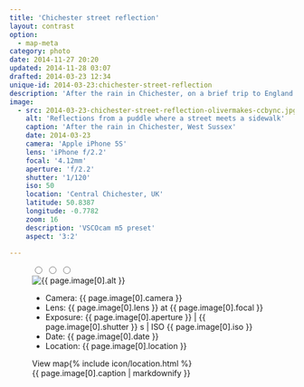 ```yaml
---
title: 'Chichester street reflection'
layout: contrast
option:
  - map-meta
category: photo
date: 2014-11-27 20:20
updated: 2014-11-28 03:07
drafted: 2014-03-23 12:34
unique-id: 2014-03-23:chichester-street-reflection
description: 'After the rain in Chichester, on a brief trip to England.'
image:
  - src: 2014-03-23-chichester-street-reflection-olivermakes-ccbync.jpg
    alt: 'Reflections from a puddle where a street meets a sidewalk'
    caption: 'After the rain in Chichester, West Sussex'
    date: 2014-03-23
    camera: 'Apple iPhone 5S'
    lens: 'iPhone f/2.2'
    focal: '4.12mm'
    aperture: 'f/2.2'
    shutter: '1/120'
    iso: 50
    location: 'Central Chichester, UK'
    latitude: 50.8387
    longitude: -0.7782
    zoom: 16
    description: 'VSCOcam m5 preset'
    aspect: '3:2'

---
```


<figure class="wide">
  <input type="radio" role="radio" name="shift0" class="shift-back" id="shift-back0">
  <input type="radio" role="radio" name="shift0" class="shift-overlay" id="shift-overlay0">
  <input type="radio" role="radio" name="shift0" class="shift-map" id="shift-map0">
  <div class="container map-background" id="i0">
    <img
      src="{{ site.image-url }}/{{ page.image[0].src }}" 
      sizes="{{ site.wide-sizes }}"
      srcset="{% for srcset1440 in site.srcset1440 %}{{ site.image-url }}/{{ site.srcset1440[forloop.index0] }}/{{ page.image[0].src }} {{ site.srcset1440[forloop.index0] }}w{% if forloop.last == false %}, {% endif %}{% endfor %}"
      alt="{{ page.image[0].alt }}"
    >
    <label for="shift-back0" class="shift-back-label"></label>
    <label for="shift-overlay0" class="shift-overlay-label"></label>
    <div class="photo-meta overlay">
      <div class="camera-icon {% if page.image[0].camera contains 'iPhone 5S' %}icon-iphone5s{% elsif page.image[0].camera contains 'X-E2' %}icon-fxe2{% endif %}"></div>
      <ul class="camera-details">
        <li>Camera: {{ page.image[0].camera }}</li>
        <li>Lens: {{ page.image[0].lens }} at {{ page.image[0].focal }}</li>
        <li>Exposure: {{ page.image[0].aperture }} | {{ page.image[0].shutter }} s | ISO {{ page.image[0].iso }}</li>
        <li>Date: {{ page.image[0].date }}</li>
        <li>Location: {{ page.image[0].location }}</li>
      </ul>
      <label for="shift-map0" class="shift-map-label">View map{% include icon/location.html %}</label>
    </div>
  </div>
  <figcaption>{{ page.image[0].caption | markdownify }}</figcaption>
</figure>